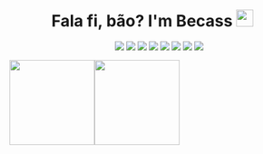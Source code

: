 <h1 align="center">Fala fi, bão? I'm Becass <img src="https://emojis.slackmojis.com/emojis/images/1570211625/6611/wave-animated.gif?1570211625" width="30"/></h1>
  <ul align="center">
    <img src="https://img.shields.io/badge/HTML5-E34F26?style=for-the-badge&logo=html5&logoColor=white">
    <img src="https://img.shields.io/badge/CSS3-1572B6?style=for-the-badge&logo=css3&logoColor=white">
    <img src="https://img.shields.io/badge/Bootstrap-563D7C?style=for-the-badge&logo=bootstrap&logoColor=white">
    <img src="https://img.shields.io/badge/JavaScript-323330?style=for-the-badge&logo=javascript&logoColor=F7DF1E">
    <img src="https://img.shields.io/badge/C%23-239120?style=for-the-badge&logo=c-sharp&logoColor=white">
    <img src="https://img.shields.io/badge/PHP-777BB4?style=for-the-badge&logo=php&logoColor=white">
    <img src="https://img.shields.io/badge/MySQL-00000F?style=for-the-badge&logo=mysql&logoColor=white">
    <img src="https://img.shields.io/badge/Git-E34F26?style=for-the-badge&logo=git&logoColor=white">
  </ul>


<a href="https://github.com/matheusbecaribr"><img height="150em" src="https://github-readme-stats.vercel.app/api?username=matheusbecaribr&show_icons=true&theme=cobalt&include_all_commits=true&count_private=true"/><img height="150em" src="https://github-readme-stats.vercel.app/api/top-langs/?username=matheusbecaribr&layout=compact&langs_count=7&theme=cobalt"/></a>
